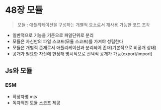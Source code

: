 # 48장 모듈

> 모듈 : 애플리케이션을 구성하는 개별적 요소로서 재사용 가능한 코드 조각

- 일반적으로 기능을 기준으로 파일단위로 분리
- 모듈은 자신만의 파일 스코프(모듈 스코프)를 가져야 성립한다
- 모듈은 개별적 존재로서 애플리케이션과 분리되어 존재(기본적으로 비공개 상태)
- 공개가 필요한 자산에 한정해 명시적으로 선택적 공개가 가능(export/import)

## Js와 모듈

### ESM

- 확장자명 mjs
- 독자적인 모듈 스코프 제공
